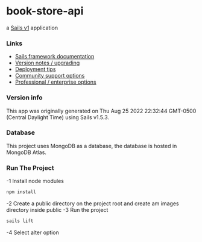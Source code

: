 # book-store-api

a [Sails v1](https://sailsjs.com) application


### Links

+ [Sails framework documentation](https://sailsjs.com/get-started)
+ [Version notes / upgrading](https://sailsjs.com/documentation/upgrading)
+ [Deployment tips](https://sailsjs.com/documentation/concepts/deployment)
+ [Community support options](https://sailsjs.com/support)
+ [Professional / enterprise options](https://sailsjs.com/enterprise)


### Version info

This app was originally generated on Thu Aug 25 2022 22:32:44 GMT-0500 (Central Daylight Time) using Sails v1.5.3.

### Database
This project uses MongoDB as a database, the database is hosted in MongoDB Atlas.

### Run The Project

-1 Install node modules
```bash
npm install
```
-2 Create a public directory on the project root and create am images directory inside public
-3 Run the project
```bash
sails lift
```
-4 Select alter option
